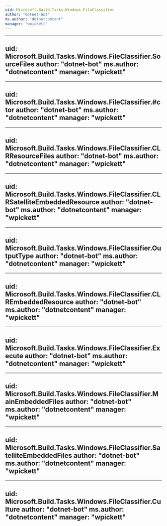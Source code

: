 ```yaml
---
uid: Microsoft.Build.Tasks.Windows.FileClassifier
author: "dotnet-bot"
ms.author: "dotnetcontent"
manager: "wpickett"
---
```


---
uid: Microsoft.Build.Tasks.Windows.FileClassifier.SourceFiles
author: "dotnet-bot"
ms.author: "dotnetcontent"
manager: "wpickett"
---

---
uid: Microsoft.Build.Tasks.Windows.FileClassifier.#ctor
author: "dotnet-bot"
ms.author: "dotnetcontent"
manager: "wpickett"
---

---
uid: Microsoft.Build.Tasks.Windows.FileClassifier.CLRResourceFiles
author: "dotnet-bot"
ms.author: "dotnetcontent"
manager: "wpickett"
---

---
uid: Microsoft.Build.Tasks.Windows.FileClassifier.CLRSatelliteEmbeddedResource
author: "dotnet-bot"
ms.author: "dotnetcontent"
manager: "wpickett"
---

---
uid: Microsoft.Build.Tasks.Windows.FileClassifier.OutputType
author: "dotnet-bot"
ms.author: "dotnetcontent"
manager: "wpickett"
---

---
uid: Microsoft.Build.Tasks.Windows.FileClassifier.CLREmbeddedResource
author: "dotnet-bot"
ms.author: "dotnetcontent"
manager: "wpickett"
---

---
uid: Microsoft.Build.Tasks.Windows.FileClassifier.Execute
author: "dotnet-bot"
ms.author: "dotnetcontent"
manager: "wpickett"
---

---
uid: Microsoft.Build.Tasks.Windows.FileClassifier.MainEmbeddedFiles
author: "dotnet-bot"
ms.author: "dotnetcontent"
manager: "wpickett"
---

---
uid: Microsoft.Build.Tasks.Windows.FileClassifier.SatelliteEmbeddedFiles
author: "dotnet-bot"
ms.author: "dotnetcontent"
manager: "wpickett"
---

---
uid: Microsoft.Build.Tasks.Windows.FileClassifier.Culture
author: "dotnet-bot"
ms.author: "dotnetcontent"
manager: "wpickett"
---
